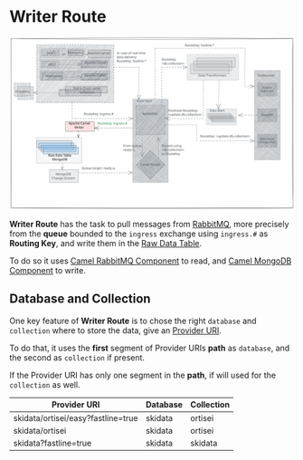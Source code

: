 # Writer Route

![writer route](../assets/writer-route.svg)

**Writer Route** has the task to pull messages from [RabbitMQ](../rabbitmq), more precisely from the **queue** bounded to the `ingress` exchange using `ingress.#` as **Routing Key**, and write them in the [Raw Data Table](../raw-data-table.md).

To do so it uses [Camel RabbitMQ Component](https://camel.apache.org/components/3.20.x/spring-rabbitmq-component.html) to read, and [Camel MongoDB Component](https://camel.apache.org/components/3.20.x/mongodb-component.html) to write.

## Database and Collection

One key feature of **Writer Route** is to chose the right `database` and `collection` where to store the data, give an [Provider URI](../inbound.md#provider-uri).

To do that, it uses the **first** segment of Provider URIs **path** as `database`, and the second as `collection` if present.

If the Provider URI has only one segment in the **path**, if will used for the `collection` as well.

| Provider URI | Database | Collection |
| - | - | - |
| skidata/ortisei/easy?fastline=true | skidata | ortisei |
| skidata/ortisei | skidata | ortisei |
| skidata?fastline=true | skidata | skidata |